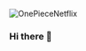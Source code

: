 
![OnePieceNetflix](https://raw.githubusercontent.com/MuratAlpTR/MuratAlpTR/refs/heads/main/src/anakin.gif)

### Hi there 👋

<!--
**MuratAlpTR/MuratAlpTR** is a ✨ _special_ ✨ repository because its `README.md` (this file) appears on your GitHub profile.

Here are some ideas to get you started:

- 🔭 I’m currently working on ...
- 🌱 I’m currently learning ...
- 👯 I’m looking to collaborate on ...
- 🤔 I’m looking for help with ...
- 💬 Ask me about ...
- 📫 How to reach me: ...
- 😄 Pronouns: ...
- ⚡ Fun fact: ...
-->
